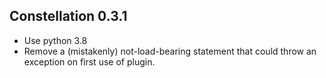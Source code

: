 Constellation 0.3.1
-------------------

- Use python 3.8
- Remove a (mistakenly) not-load-bearing statement that could throw an exception on first use of plugin.

